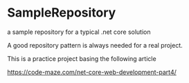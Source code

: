 # SampleRepository
a sample repository for a typical .net core solution

A good repository pattern is always needed for a real project.

This is a practice project basing the following article

https://code-maze.com/net-core-web-development-part4/


